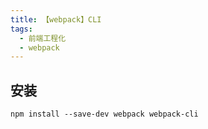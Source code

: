 ```yaml
---
title: 【webpack】CLI
tags:
  - 前端工程化
  - webpack
---
```


## 安装

`npm install --save-dev webpack webpack-cli`